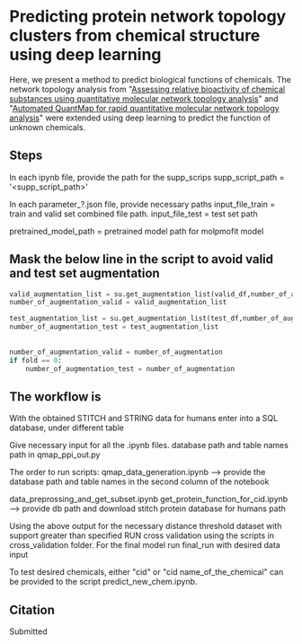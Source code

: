 # Predicting protein network topology clusters from chemical structure using deep learning


Here, we present a method to predict biological functions of chemicals. The network topology analysis from "[Assessing relative bioactivity of chemical substances using quantitative molecular network topology analysis](https://pubmed.ncbi.nlm.nih.gov/22482822/)" and "[Automated QuantMap for rapid quantitative molecular network topology analysis](https://pubmed.ncbi.nlm.nih.gov/23828784/)" were extended using deep learning to predict the function of unknown chemicals. 



## Steps

In each ipynb file, provide the path for the supp_scrips
supp_script_path = '<supp_script_path>'



In each parameter_?.json file, provide necessary paths
input_file_train = train and valid set combined file path.
input_file_test = test set path

pretrained_model_path = pretrained model path for molpmofit model



## Mask the below line in the script to avoid valid and test set augmentation

```python
valid_augmentation_list = su.get_augmentation_list(valid_df,number_of_augmentation)
number_of_augmentation_valid = valid_augmentation_list

test_augmentation_list = su.get_augmentation_list(test_df,number_of_augmentation)
number_of_augmentation_test = test_augmentation_list
            
            
number_of_augmentation_valid = number_of_augmentation
if fold == 0:
    number_of_augmentation_test = number_of_augmentation
```



## The workflow is
With the obtained STITCH and STRING data for humans
enter into a SQL database, under different table

Give necessary input for all the .ipynb files.
database path and table names path in qmap_ppi_out.py 

The order to run scripts:
qmap_data_generation.ipynb --> provide the database path and table names in the second column of the notebook

data_preprossing_and_get_subset.ipynb
get_protein_function_for_cid.ipynb --> provide db path and download stitch protein database for humans path
    
    
Using the above output for the necessary distance threshold dataset with support greater than specified
RUN cross validation using the scripts in cross_validation folder.
For the final model run final_run with desired data input


To test desired chemicals, either "cid" or "cid name_of_the_chemical" can be provided to the script predict_new_chem.ipynb.

## Citation
Submitted
